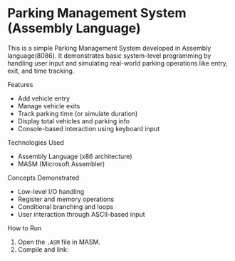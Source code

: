 # Parking Management System (Assembly Language)

This is a simple Parking Management System developed in Assembly language(8086). It demonstrates basic system-level programming by handling user input and simulating real-world parking operations like entry, exit, and time tracking.

Features
- Add vehicle entry
- Manage vehicle exits
- Track parking time (or simulate duration)
- Display total vehicles and parking info
- Console-based interaction using keyboard input

 Technologies Used
- Assembly Language (x86 architecture)
- MASM (Microsoft Assembler)

 Concepts Demonstrated
- Low-level I/O handling
- Register and memory operations
- Conditional branching and loops
- User interaction through ASCII-based input

 How to Run
1. Open the `.ASM` file in  MASM.
2. Compile and link:
